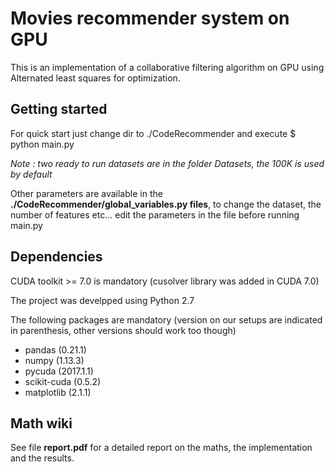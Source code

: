 # Movies recommender system on GPU #

This is an implementation of a collaborative filtering algorithm on GPU using Alternated least squares for optimization.

## Getting started ##

For quick start just change dir to ./CodeRecommender and execute $ python main.py

*Note : two ready to run datasets are in the folder Datasets, the 100K is used by default*

Other parameters are available in the **./CodeRecommender/global_variables.py files**, to change the dataset, the number of features etc... edit the parameters in the file before running main.py

## Dependencies ##

CUDA toolkit >= 7.0 is mandatory (cusolver library was added in CUDA 7.0)

The project was develpped using Python 2.7

The following packages are mandatory (version on our setups are indicated in parenthesis, other versions should work too though)

* pandas (0.21.1)
* numpy (1.13.3)
* pycuda (2017.1.1)
* scikit-cuda (0.5.2)
* matplotlib (2.1.1)

## Math wiki ##

See file **report.pdf** for a detailed report on the maths, the implementation and the results.


